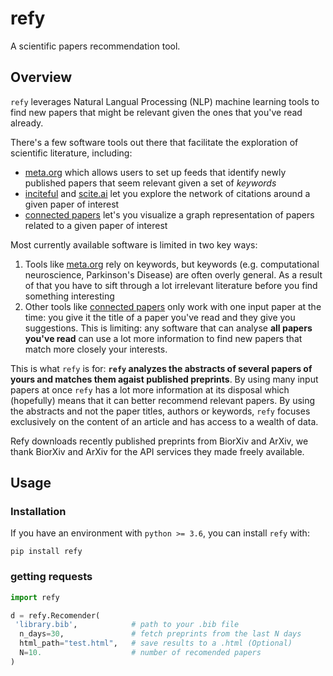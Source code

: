 # refy
A scientific papers recommendation tool.

## Overview
`refy` leverages Natural Langual Processing (NLP) machine learning tools to find new papers that might be relevant given the ones that you've read already. 

There's a few software tools out there that facilitate the exploration of scientific literature, including:
* [meta.org](https://www.meta.org/) which allows users to set up feeds that identify newly published papers that seem relevant given a set of *keywords*
* [inciteful](https://inciteful.xyz/) and [scite.ai](https://scite.ai/) let you explore the network of citations around a given paper of interest
* [connected papers](https://www.connectedpapers.com/) let's you visualize a graph representation of papers related to a given paper of interest

Most currently available software is limited in two key ways:
1. Tools like [meta.org](https://www.meta.org/) rely on keywords, but keywords (e.g. computational neuroscience, Parkinson's Disease) are often overly general. As a result of that you have to sift through a lot irrelevant literature before you find something interesting
2. Other tools like [connected papers](https://www.connectedpapers.com/) only work with one input paper at the time: you give it the title of a paper you've read and they give you suggestions. This is limiting: any software that can analyse **all papers you've read** can use a lot more information to find new papers that match more closely your interests.

This is what `refy` is for: **`refy` analyzes the abstracts of several papers of yours and matches them agaist published preprints**. By using many input papers at once `refy` has a lot more information at its disposal which (hopefully) means that it can better recommend relevant papers. By using the abstracts and not the paper titles, authors or keywords, `refy` focuses exclusively on the content of an article and has access to a wealth of data.

Refy downloads recently published preprints from BiorXiv and ArXiv, we thank BiorXiv and ArXiv for the API services they made freely available.

## Usage
### Installation
If you have an environment with `python >= 3.6`, you can install `refy` with:
```
pip install refy
```
### getting requests
```python
import refy

d = refy.Recomender(
 'library.bib',            # path to your .bib file
  n_days=30,               # fetch preprints from the last N days
  html_path="test.html",   # save results to a .html (Optional)
  N=10.                    # number of recomended papers 
)
```
